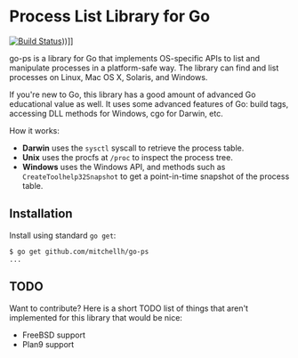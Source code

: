 # Process List Library for Go
[![Build Status](https://travis-ci.org/rdeusser/go-ps.svg?branch=master)](https://travis-ci.org/rdeusser/go-ps)))]]

go-ps is a library for Go that implements OS-specific APIs to list and
manipulate processes in a platform-safe way. The library can find and
list processes on Linux, Mac OS X, Solaris, and Windows.

If you're new to Go, this library has a good amount of advanced Go educational
value as well. It uses some advanced features of Go: build tags, accessing
DLL methods for Windows, cgo for Darwin, etc.

How it works:

  * **Darwin** uses the `sysctl` syscall to retrieve the process table.
  * **Unix** uses the procfs at `/proc` to inspect the process tree.
  * **Windows** uses the Windows API, and methods such as
    `CreateToolhelp32Snapshot` to get a point-in-time snapshot of
    the process table.

## Installation

Install using standard `go get`:

```
$ go get github.com/mitchellh/go-ps
...
```

## TODO

Want to contribute? Here is a short TODO list of things that aren't
implemented for this library that would be nice:

  * FreeBSD support
  * Plan9 support

